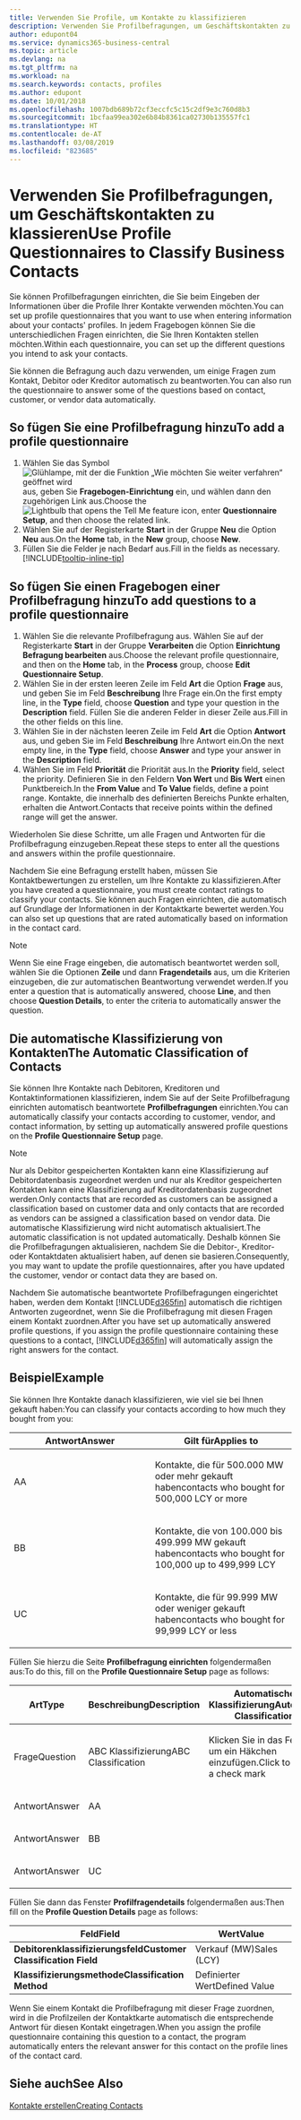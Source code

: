 ```yaml
---
title: Verwenden Sie Profile, um Kontakte zu klassifizieren
description: Verwenden Sie Profilbefragungen, um Geschäftskontakten zu klassieren
author: edupont04
ms.service: dynamics365-business-central
ms.topic: article
ms.devlang: na
ms.tgt_pltfrm: na
ms.workload: na
ms.search.keywords: contacts, profiles
ms.author: edupont
ms.date: 10/01/2018
ms.openlocfilehash: 1007bdb689b72cf3eccfc5c15c2df9e3c760d8b3
ms.sourcegitcommit: 1bcfaa99ea302e6b84b8361ca02730b135557fc1
ms.translationtype: HT
ms.contentlocale: de-AT
ms.lasthandoff: 03/08/2019
ms.locfileid: "823685"
---
```

# <a name="use-profile-questionnaires-to-classify-business-contacts"></a><span data-ttu-id="995be-103">Verwenden Sie Profilbefragungen, um Geschäftskontakten zu klassieren</span><span class="sxs-lookup"><span data-stu-id="995be-103">Use Profile Questionnaires to Classify Business Contacts</span></span>
<span data-ttu-id="995be-104">Sie können Profilbefragungen einrichten, die Sie beim Eingeben der Informationen über die Profile Ihrer Kontakte verwenden möchten.</span><span class="sxs-lookup"><span data-stu-id="995be-104">You can set up profile questionnaires that you want to use when entering information about your contacts' profiles.</span></span> <span data-ttu-id="995be-105">In jedem Fragebogen können Sie die unterschiedlichen Fragen einrichten, die Sie Ihren Kontakten stellen möchten.</span><span class="sxs-lookup"><span data-stu-id="995be-105">Within each questionnaire, you can set up the different questions you intend to ask your contacts.</span></span>  

<span data-ttu-id="995be-106">Sie können die Befragung auch dazu verwenden, um einige Fragen zum Kontakt, Debitor oder Kreditor automatisch zu beantworten.</span><span class="sxs-lookup"><span data-stu-id="995be-106">You can also run the questionnaire to answer some of the questions based on contact, customer, or vendor data automatically.</span></span>  

## <a name="to-add-a-profile-questionnaire"></a><span data-ttu-id="995be-107">So fügen Sie eine Profilbefragung hinzu</span><span class="sxs-lookup"><span data-stu-id="995be-107">To add a profile questionnaire</span></span>
1.  <span data-ttu-id="995be-108">Wählen Sie das Symbol ![Glühlampe, mit der die Funktion „Wie möchten Sie weiter verfahren“ geöffnet wird](media/ui-search/search_small.png "Wie möchten Sie weiter verfahren?") aus, geben Sie **Fragebogen-Einrichtung** ein, und wählen dann den zugehörigen Link aus.</span><span class="sxs-lookup"><span data-stu-id="995be-108">Choose the ![Lightbulb that opens the Tell Me feature](media/ui-search/search_small.png "Tell me what you want to do") icon, enter **Questionnaire Setup**, and then choose the related link.</span></span>  
2.  <span data-ttu-id="995be-109">Wählen Sie auf der Registerkarte **Start** in der Gruppe **Neu** die Option **Neu** aus.</span><span class="sxs-lookup"><span data-stu-id="995be-109">On the **Home** tab, in the **New** group, choose **New**.</span></span>  
3.  <span data-ttu-id="995be-110">Füllen Sie die Felder je nach Bedarf aus.</span><span class="sxs-lookup"><span data-stu-id="995be-110">Fill in the fields as necessary.</span></span> [!INCLUDE[tooltip-inline-tip](includes/tooltip-inline-tip_md.md)]  

## <a name="to-add-questions-to-a-profile-questionnaire"></a><span data-ttu-id="995be-111">So fügen Sie einen Fragebogen einer Profilbefragung hinzu</span><span class="sxs-lookup"><span data-stu-id="995be-111">To add questions to a profile questionnaire</span></span>
1.  <span data-ttu-id="995be-112">Wählen Sie die relevante Profilbefragung aus. Wählen Sie auf der Registerkarte **Start** in der Gruppe **Verarbeiten** die Option **Einrichtung Befragung bearbeiten** aus.</span><span class="sxs-lookup"><span data-stu-id="995be-112">Choose the relevant profile questionnaire, and then on the **Home** tab, in the **Process** group, choose **Edit Questionnaire Setup**.</span></span>  
2.  <span data-ttu-id="995be-113">Wählen Sie in der ersten leeren Zeile im Feld **Art** die Option **Frage** aus, und geben Sie im Feld **Beschreibung** Ihre Frage ein.</span><span class="sxs-lookup"><span data-stu-id="995be-113">On the first empty line, in the **Type** field, choose **Question** and type your question in the **Description** field.</span></span> <span data-ttu-id="995be-114">Füllen Sie die anderen Felder in dieser Zeile aus.</span><span class="sxs-lookup"><span data-stu-id="995be-114">Fill in the other fields on this line.</span></span>  
3.  <span data-ttu-id="995be-115">Wählen Sie in der nächsten leeren Zeile im Feld **Art** die Option **Antwort** aus, und geben Sie im Feld **Beschreibung** Ihre Antwort ein.</span><span class="sxs-lookup"><span data-stu-id="995be-115">On the next empty line, in the **Type** field, choose **Answer** and type your answer in the **Description** field.</span></span>  
4.  <span data-ttu-id="995be-116">Wählen Sie im Feld **Priorität** die Priorität aus.</span><span class="sxs-lookup"><span data-stu-id="995be-116">In the **Priority** field, select the priority.</span></span> <span data-ttu-id="995be-117">Definieren Sie in den Feldern **Von Wert** und **Bis Wert** einen Punktbereich.</span><span class="sxs-lookup"><span data-stu-id="995be-117">In the **From Value** and **To Value** fields, define a point range.</span></span> <span data-ttu-id="995be-118">Kontakte, die innerhalb des definierten Bereichs Punkte erhalten, erhalten die Antwort.</span><span class="sxs-lookup"><span data-stu-id="995be-118">Contacts that receive points within the defined range will get the answer.</span></span>  

<span data-ttu-id="995be-119">Wiederholen Sie diese Schritte, um alle Fragen und Antworten für die Profilbefragung einzugeben.</span><span class="sxs-lookup"><span data-stu-id="995be-119">Repeat these steps to enter all the questions and answers within the profile questionnaire.</span></span>

<span data-ttu-id="995be-120">Nachdem Sie eine Befragung erstellt haben, müssen Sie Kontaktbewertungen zu erstellen, um Ihre Kontakte zu klassifizieren.</span><span class="sxs-lookup"><span data-stu-id="995be-120">After you have created a questionnaire, you must create contact ratings to classify your contacts.</span></span> <span data-ttu-id="995be-121">Sie können auch Fragen einrichten, die automatisch auf Grundlage der Informationen in der Kontaktkarte bewertet werden.</span><span class="sxs-lookup"><span data-stu-id="995be-121">You can also set up questions that are rated automatically based on information in the contact card.</span></span>  

> [!NOTE]
> <span data-ttu-id="995be-122">Wenn Sie eine Frage eingeben, die automatisch beantwortet werden soll, wählen Sie die Optionen <STRONG>Zeile</STRONG> und dann <STRONG>Fragendetails</STRONG> aus, um die Kriterien einzugeben, die zur automatischen Beantwortung verwendet werden.</span><span class="sxs-lookup"><span data-stu-id="995be-122">If you enter a question that is automatically answered, choose <STRONG>Line</STRONG>, and then choose <STRONG>Question Details</STRONG>, to enter the criteria to automatically answer the question.</span></span>

## <a name="the-automatic-classification-of-contacts"></a><span data-ttu-id="995be-123">Die automatische Klassifizierung von Kontakten</span><span class="sxs-lookup"><span data-stu-id="995be-123">The Automatic Classification of Contacts</span></span>
<span data-ttu-id="995be-124">Sie können Ihre Kontakte nach Debitoren, Kreditoren und Kontaktinformationen klassifizieren, indem Sie auf der Seite Profilbefragung einrichten automatisch beantwortete **Profilbefragungen** einrichten.</span><span class="sxs-lookup"><span data-stu-id="995be-124">You can automatically classify your contacts according to customer, vendor, and contact information, by setting up automatically answered profile questions on the **Profile Questionnaire Setup** page.</span></span>  

> [!NOTE]
> <span data-ttu-id="995be-125">Nur als Debitor gespeicherten Kontakten kann eine Klassifizierung auf Debitordatenbasis zugeordnet werden und nur als Kreditor gespeicherten Kontakten kann eine Klassifizierung auf Kreditordatenbasis zugeordnet werden.</span><span class="sxs-lookup"><span data-stu-id="995be-125">Only contacts that are recorded as customers can be assigned a classification based on customer data and only contacts that are recorded as vendors can be assigned a classification based on vendor data.</span></span> <span data-ttu-id="995be-126">Die automatische Klassifizierung wird nicht automatisch aktualisiert.</span><span class="sxs-lookup"><span data-stu-id="995be-126">The automatic classification is not updated automatically.</span></span> <span data-ttu-id="995be-127">Deshalb können Sie die Profilbefragungen aktualisieren, nachdem Sie die Debitor-, Kreditor- oder Kontaktdaten aktualisiert haben, auf denen sie basieren.</span><span class="sxs-lookup"><span data-stu-id="995be-127">Consequently, you may want to update the profile questionnaires, after you have updated the customer, vendor or contact data they are based on.</span></span>  

<span data-ttu-id="995be-128">Nachdem Sie automatische beantwortete Profilbefragungen eingerichtet haben, werden dem Kontakt [!INCLUDE[d365fin](includes/d365fin_md.md)] automatisch die richtigen Antworten zugeordnet, wenn Sie die Profilbefragung mit diesen Fragen einem Kontakt zuordnen.</span><span class="sxs-lookup"><span data-stu-id="995be-128">After you have set up automatically answered profile questions, if you assign the profile questionnaire containing these questions to a contact, [!INCLUDE[d365fin](includes/d365fin_md.md)] will automatically assign the right answers for the contact.</span></span>  

## <a name="example"></a><span data-ttu-id="995be-129">Beispiel</span><span class="sxs-lookup"><span data-stu-id="995be-129">Example</span></span>
<span data-ttu-id="995be-130">Sie können Ihre Kontakte danach klassifizieren, wie viel sie bei Ihnen gekauft haben:</span><span class="sxs-lookup"><span data-stu-id="995be-130">You can classify your contacts according to how much they bought from you:</span></span>

<table>
<colgroup>
<col style="width: 50%" />
<col style="width: 50%" />
</colgroup>
<thead>
<tr class="header">
<th><span data-ttu-id="995be-131"><strong>Antwort</strong></span><span class="sxs-lookup"><span data-stu-id="995be-131"><strong>Answer</strong></span></span></th>
<th><span data-ttu-id="995be-132"><strong>Gilt für</strong></span><span class="sxs-lookup"><span data-stu-id="995be-132"><strong>Applies to</strong></span></span></th>
</tr>
</thead>
<tbody>
<tr class="odd">
<td><p><span data-ttu-id="995be-133">A</span><span class="sxs-lookup"><span data-stu-id="995be-133">A</span></span></p></td>
<td><p><span data-ttu-id="995be-134">Kontakte, die für 500.000 MW oder mehr gekauft haben</span><span class="sxs-lookup"><span data-stu-id="995be-134">contacts who bought for 500,000 LCY or more</span></span></p></td>
</tr>
<tr class="even">
<td><p><span data-ttu-id="995be-135">B</span><span class="sxs-lookup"><span data-stu-id="995be-135">B</span></span></p></td>
<td><p><span data-ttu-id="995be-136">Kontakte, die von 100.000 bis 499.999 MW gekauft haben</span><span class="sxs-lookup"><span data-stu-id="995be-136">contacts who bought for 100,000 up to 499,999 LCY</span></span></p></td>
</tr>
<tr class="odd">
<td><p><span data-ttu-id="995be-137">U</span><span class="sxs-lookup"><span data-stu-id="995be-137">C</span></span></p></td>
<td><p><span data-ttu-id="995be-138">Kontakte, die für 99.999 MW oder weniger gekauft haben</span><span class="sxs-lookup"><span data-stu-id="995be-138">contacts who bought for 99,999 LCY or less</span></span></p></td>
</tr>
</tbody>
</table>

<span data-ttu-id="995be-139">Füllen Sie hierzu die Seite **Profilbefragung einrichten** folgendermaßen aus:</span><span class="sxs-lookup"><span data-stu-id="995be-139">To do this, fill on the **Profile Questionnaire Setup** page as follows:</span></span>


<table>
<colgroup>
<col style="width: 20%" />
<col style="width: 20%" />
<col style="width: 20%" />
<col style="width: 20%" />
<col style="width: 20%" />
</colgroup>
<thead>
<tr class="header">
<th><span data-ttu-id="995be-140"><strong>Art</strong></span><span class="sxs-lookup"><span data-stu-id="995be-140"><strong>Type</strong></span></span></th>
<th><span data-ttu-id="995be-141"><strong>Beschreibung</strong></span><span class="sxs-lookup"><span data-stu-id="995be-141"><strong>Description</strong></span></span></th>
<th><span data-ttu-id="995be-142"><strong>Automatische Klassifizierung</strong></span><span class="sxs-lookup"><span data-stu-id="995be-142"><strong>Automatic Classification</strong></span></span></th>
<th><span data-ttu-id="995be-143"><strong>Von Wert</strong></span><span class="sxs-lookup"><span data-stu-id="995be-143"><strong>From Value</strong></span></span></th>
<th><span data-ttu-id="995be-144"><strong>Bis Wert</strong></span><span class="sxs-lookup"><span data-stu-id="995be-144"><strong>To Value</strong></span></span></th>
</tr>
</thead>
<tbody>
<tr class="odd">
<td><p><span data-ttu-id="995be-145">Frage</span><span class="sxs-lookup"><span data-stu-id="995be-145">Question</span></span></p></td>
<td><p><span data-ttu-id="995be-146">ABC Klassifizierung</span><span class="sxs-lookup"><span data-stu-id="995be-146">ABC Classification</span></span></p></td>
<td><p><span data-ttu-id="995be-147">Klicken Sie in das Feld, um ein Häkchen einzufügen.</span><span class="sxs-lookup"><span data-stu-id="995be-147">Click to insert a check mark</span></span></p></td>
<td><p> </p></td>
<td><p> </p></td>
</tr>
<tr class="even">
<td><p><span data-ttu-id="995be-148">Antwort</span><span class="sxs-lookup"><span data-stu-id="995be-148">Answer</span></span></p></td>
<td><p><span data-ttu-id="995be-149">A</span><span class="sxs-lookup"><span data-stu-id="995be-149">A</span></span></p></td>
<td><p> </p></td>
<td><p><span data-ttu-id="995be-150">500.000</span><span class="sxs-lookup"><span data-stu-id="995be-150">500,000</span></span></p></td>
<td><p> </p></td>
</tr>
<tr class="odd">
<td><p><span data-ttu-id="995be-151">Antwort</span><span class="sxs-lookup"><span data-stu-id="995be-151">Answer</span></span></p></td>
<td><p><span data-ttu-id="995be-152">B</span><span class="sxs-lookup"><span data-stu-id="995be-152">B</span></span></p></td>
<td><p> </p></td>
<td><p><span data-ttu-id="995be-153">100,000</span><span class="sxs-lookup"><span data-stu-id="995be-153">100,000</span></span></p></td>
<td><p><span data-ttu-id="995be-154">499,999</span><span class="sxs-lookup"><span data-stu-id="995be-154">499,999</span></span></p></td>
</tr>
<tr class="even">
<td><p><span data-ttu-id="995be-155">Antwort</span><span class="sxs-lookup"><span data-stu-id="995be-155">Answer</span></span></p></td>
<td><p><span data-ttu-id="995be-156">U</span><span class="sxs-lookup"><span data-stu-id="995be-156">C</span></span></p></td>
<td><p> </p></td>
<td><p> </p></td>
<td><p><span data-ttu-id="995be-157">99,999</span><span class="sxs-lookup"><span data-stu-id="995be-157">99,999</span></span></p></td>
</tr>
</tbody>
</table>

<span data-ttu-id="995be-158">Füllen Sie dann das Fenster **Profilfragendetails** folgendermaßen aus:</span><span class="sxs-lookup"><span data-stu-id="995be-158">Then fill on the **Profile Question Details** page as follows:</span></span>
<table>
<colgroup>
<col style="width: 50%" />
<col style="width: 50%" />
</colgroup>
<thead>
<tr class="header">
<th><span data-ttu-id="995be-159"><strong>Feld</strong></span><span class="sxs-lookup"><span data-stu-id="995be-159"><strong>Field</strong></span></span></th>
<th><span data-ttu-id="995be-160"><strong>Wert</strong></span><span class="sxs-lookup"><span data-stu-id="995be-160"><strong>Value</strong></span></span></th>
</tr>
</thead>
<tbody>
<tr>
<td><span data-ttu-id="995be-161"><strong>Debitorenklassifizierungsfeld</strong></span><span class="sxs-lookup"><span data-stu-id="995be-161"><strong>Customer Classification Field</strong></span></span></td>
<td><span data-ttu-id="995be-162"><emphasis>Verkauf (MW)</emphasis></span><span class="sxs-lookup"><span data-stu-id="995be-162"><emphasis>Sales (LCY)</emphasis></span></span></td>
</tr>
<tr>
<td><span data-ttu-id="995be-163"><strong>Klassifizierungsmethode</strong></span><span class="sxs-lookup"><span data-stu-id="995be-163"><strong>Classification Method</strong></span></span></td>
<td><span data-ttu-id="995be-164"><emphasis>Definierter Wert</emphasis></span><span class="sxs-lookup"><span data-stu-id="995be-164"><emphasis>Defined Value</emphasis></span></span></td>
</tr>
</tbody>
</table>

<span data-ttu-id="995be-165">Wenn Sie einem Kontakt die Profilbefragung mit dieser Frage zuordnen, wird in die Profilzeilen der Kontaktkarte automatisch die entsprechende Antwort für diesen Kontakt eingetragen.</span><span class="sxs-lookup"><span data-stu-id="995be-165">When you assign the profile questionnaire containing this question to a contact, the program automatically enters the relevant answer for this contact on the profile lines of the contact card.</span></span>

## <a name="see-also"></a><span data-ttu-id="995be-166">Siehe auch</span><span class="sxs-lookup"><span data-stu-id="995be-166">See Also</span></span>
[<span data-ttu-id="995be-167">Kontakte erstellen</span><span class="sxs-lookup"><span data-stu-id="995be-167">Creating Contacts</span></span>](marketing-create-contact-companies.md)  

